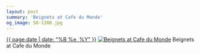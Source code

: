```yaml
---
layout: post
summary: 'Beignets at Cafe du Monde'
og_image: 58-1280.jpg
---
```


<p>
  <time><a href="/58">{{ page.date | date: "%B %e, %Y" }}</a></time>
  <a href="/58"><img src="{{ site.assets_url }}/58-640.jpg" srcset="{{ site.assets_url }}/58-1280.jpg 1280w, {{ site.assets_url }}/58-960.jpg 960w, {{ site.assets_url }}/58-640.jpg 640w, {{ site.assets_url }}/58-320.jpg 320w" sizes="(min-width: 700px) 50vw, calc(100vw - 2rem)" alt="Beignets at Cafe du Monde" /></a>
  <span>Beignets at Cafe du Monde</span>
</p>
